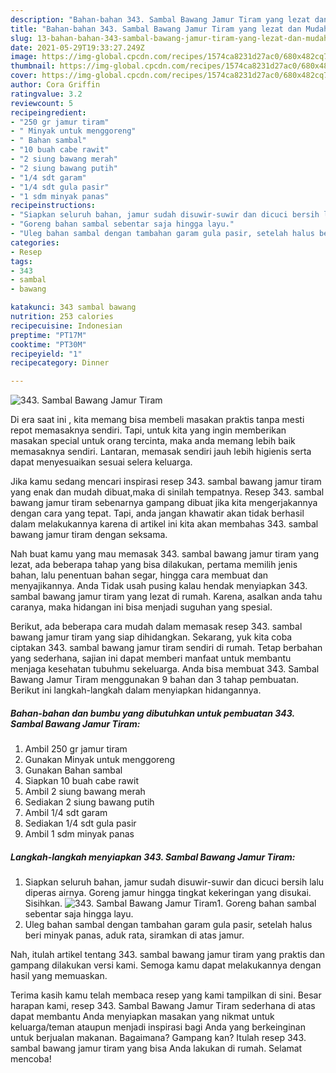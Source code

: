 ```yaml
---
description: "Bahan-bahan 343. Sambal Bawang Jamur Tiram yang lezat dan Mudah Dibuat"
title: "Bahan-bahan 343. Sambal Bawang Jamur Tiram yang lezat dan Mudah Dibuat"
slug: 13-bahan-bahan-343-sambal-bawang-jamur-tiram-yang-lezat-dan-mudah-dibuat
date: 2021-05-29T19:33:27.249Z
image: https://img-global.cpcdn.com/recipes/1574ca8231d27ac0/680x482cq70/343-sambal-bawang-jamur-tiram-foto-resep-utama.jpg
thumbnail: https://img-global.cpcdn.com/recipes/1574ca8231d27ac0/680x482cq70/343-sambal-bawang-jamur-tiram-foto-resep-utama.jpg
cover: https://img-global.cpcdn.com/recipes/1574ca8231d27ac0/680x482cq70/343-sambal-bawang-jamur-tiram-foto-resep-utama.jpg
author: Cora Griffin
ratingvalue: 3.2
reviewcount: 5
recipeingredient:
- "250 gr jamur tiram"
- " Minyak untuk menggoreng"
- " Bahan sambal"
- "10 buah cabe rawit"
- "2 siung bawang merah"
- "2 siung bawang putih"
- "1/4 sdt garam"
- "1/4 sdt gula pasir"
- "1 sdm minyak panas"
recipeinstructions:
- "Siapkan seluruh bahan, jamur sudah disuwir-suwir dan dicuci bersih lalu diperas airnya. Goreng jamur hingga tingkat kekeringan yang disukai. Sisihkan."
- "Goreng bahan sambal sebentar saja hingga layu."
- "Uleg bahan sambal dengan tambahan garam gula pasir, setelah halus beri minyak panas, aduk rata, siramkan di atas jamur."
categories:
- Resep
tags:
- 343
- sambal
- bawang

katakunci: 343 sambal bawang 
nutrition: 253 calories
recipecuisine: Indonesian
preptime: "PT17M"
cooktime: "PT30M"
recipeyield: "1"
recipecategory: Dinner

---
```



![343. Sambal Bawang Jamur Tiram](https://img-global.cpcdn.com/recipes/1574ca8231d27ac0/680x482cq70/343-sambal-bawang-jamur-tiram-foto-resep-utama.jpg)

Di era  saat ini , kita memang bisa membeli masakan praktis tanpa mesti repot memasaknya sendiri. Tapi, untuk kita yang ingin memberikan masakan special untuk orang tercinta, maka anda memang lebih baik memasaknya sendiri. Lantaran, memasak sendiri jauh lebih higienis serta dapat menyesuaikan sesuai selera keluarga.

Jika kamu sedang mencari inspirasi resep 343. sambal bawang jamur tiram yang enak dan mudah dibuat,maka di sinilah tempatnya. Resep 343. sambal bawang jamur tiram  sebenarnya gampang dibuat jika kita mengerjakannya dengan cara yang tepat. Tapi, anda jangan khawatir akan tidak berhasil dalam melakukannya 
karena di artikel ini kita akan membahas 343. sambal bawang jamur tiram dengan seksama.  



Nah buat kamu yang mau memasak 343. sambal bawang jamur tiram yang lezat, ada beberapa tahap yang bisa dilakukan, pertama memilih jenis bahan, lalu penentuan bahan segar, hingga cara membuat dan menyajikannya. Anda Tidak usah pusing kalau hendak menyiapkan 343. sambal bawang jamur tiram yang lezat di rumah. Karena, asalkan anda  tahu caranya, maka hidangan ini bisa menjadi suguhan yang spesial.

Berikut, ada beberapa cara mudah dalam memasak resep 343. sambal bawang jamur tiram yang siap dihidangkan. Sekarang, yuk kita coba ciptakan 343. sambal bawang jamur tiram sendiri di rumah. Tetap berbahan yang sederhana, sajian ini dapat memberi manfaat untuk membantu menjaga kesehatan tubuhmu sekeluarga. Anda bisa membuat 343. Sambal Bawang Jamur Tiram menggunakan 9 bahan dan 3 tahap pembuatan. Berikut ini langkah-langkah dalam menyiapkan hidangannya.

<!--inarticleads1-->

##### Bahan-bahan dan bumbu yang dibutuhkan untuk pembuatan 343. Sambal Bawang Jamur Tiram:

1. Ambil 250 gr jamur tiram
1. Gunakan  Minyak untuk menggoreng
1. Gunakan  Bahan sambal
1. Siapkan 10 buah cabe rawit
1. Ambil 2 siung bawang merah
1. Sediakan 2 siung bawang putih
1. Ambil 1/4 sdt garam
1. Sediakan 1/4 sdt gula pasir
1. Ambil 1 sdm minyak panas




<!--inarticleads2-->

##### Langkah-langkah menyiapkan 343. Sambal Bawang Jamur Tiram:

1. Siapkan seluruh bahan, jamur sudah disuwir-suwir dan dicuci bersih lalu diperas airnya. Goreng jamur hingga tingkat kekeringan yang disukai. Sisihkan.
<img src="https://img-global.cpcdn.com/steps/ab6613ee8042f9dd/160x128cq70/343-sambal-bawang-jamur-tiram-langkah-memasak-1-foto.jpg" alt="343. Sambal Bawang Jamur Tiram">1. Goreng bahan sambal sebentar saja hingga layu.
1. Uleg bahan sambal dengan tambahan garam gula pasir, setelah halus beri minyak panas, aduk rata, siramkan di atas jamur.




Nah, itulah artikel tentang  343. sambal bawang jamur tiram  yang praktis dan gampang dilakukan versi kami. Semoga kamu dapat melakukannya dengan hasil yang memuaskan. 

Terima kasih kamu telah membaca resep yang kami tampilkan di sini. Besar harapan kami, resep  343. Sambal Bawang Jamur Tiram sederhana di atas dapat membantu Anda menyiapkan masakan yang nikmat untuk keluarga/teman ataupun menjadi inspirasi bagi Anda yang berkeinginan untuk berjualan makanan. Bagaimana? Gampang kan? Itulah resep 343. sambal bawang jamur tiram yang bisa Anda lakukan di rumah. Selamat mencoba!

